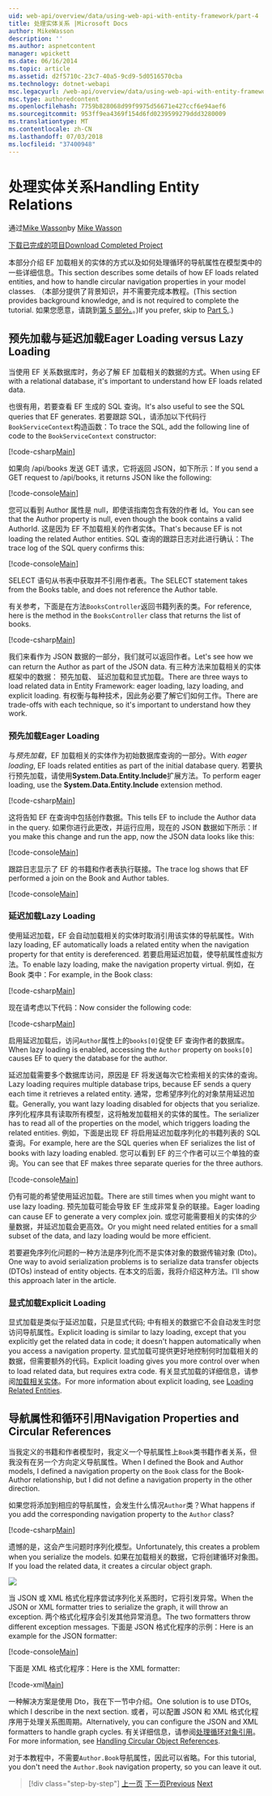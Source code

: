 ```yaml
---
uid: web-api/overview/data/using-web-api-with-entity-framework/part-4
title: 处理实体关系 |Microsoft Docs
author: MikeWasson
description: ''
ms.author: aspnetcontent
manager: wpickett
ms.date: 06/16/2014
ms.topic: article
ms.assetid: d2f5710c-23c7-40a5-9cd9-5d0516570cba
ms.technology: dotnet-webapi
msc.legacyurl: /web-api/overview/data/using-web-api-with-entity-framework/part-4
msc.type: authoredcontent
ms.openlocfilehash: 7759b828068d99f9975d56671e427ccf6e94aef6
ms.sourcegitcommit: 953ff9ea4369f154d6fd0239599279ddd3280009
ms.translationtype: MT
ms.contentlocale: zh-CN
ms.lasthandoff: 07/03/2018
ms.locfileid: "37400948"
---
```

<a name="handling-entity-relations"></a><span data-ttu-id="8db4a-102">处理实体关系</span><span class="sxs-lookup"><span data-stu-id="8db4a-102">Handling Entity Relations</span></span>
====================
<span data-ttu-id="8db4a-103">通过[Mike Wasson](https://github.com/MikeWasson)</span><span class="sxs-lookup"><span data-stu-id="8db4a-103">by [Mike Wasson](https://github.com/MikeWasson)</span></span>

[<span data-ttu-id="8db4a-104">下载已完成的项目</span><span class="sxs-lookup"><span data-stu-id="8db4a-104">Download Completed Project</span></span>](https://github.com/MikeWasson/BookService)

<span data-ttu-id="8db4a-105">本部分介绍 EF 加载相关的实体的方式以及如何处理循环的导航属性在模型类中的一些详细信息。</span><span class="sxs-lookup"><span data-stu-id="8db4a-105">This section describes some details of how EF loads related entities, and how to handle circular navigation properties in your model classes.</span></span> <span data-ttu-id="8db4a-106">（本部分提供了背景知识，并不需要完成本教程。</span><span class="sxs-lookup"><span data-stu-id="8db4a-106">(This section provides background knowledge, and is not required to complete the tutorial.</span></span> <span data-ttu-id="8db4a-107">如果您愿意，请跳到[第 5 部分。](part-5.md)。)</span><span class="sxs-lookup"><span data-stu-id="8db4a-107">If you prefer, skip to [Part 5.](part-5.md).)</span></span>

## <a name="eager-loading-versus-lazy-loading"></a><span data-ttu-id="8db4a-108">预先加载与延迟加载</span><span class="sxs-lookup"><span data-stu-id="8db4a-108">Eager Loading versus Lazy Loading</span></span>

<span data-ttu-id="8db4a-109">当使用 EF 关系数据库时，务必了解 EF 加载相关的数据的方式。</span><span class="sxs-lookup"><span data-stu-id="8db4a-109">When using EF with a relational database, it's important to understand how EF loads related data.</span></span>

<span data-ttu-id="8db4a-110">也很有用，若要查看 EF 生成的 SQL 查询。</span><span class="sxs-lookup"><span data-stu-id="8db4a-110">It's also useful to see the SQL queries that EF generates.</span></span> <span data-ttu-id="8db4a-111">若要跟踪 SQL，请添加以下代码行`BookServiceContext`构造函数：</span><span class="sxs-lookup"><span data-stu-id="8db4a-111">To trace the SQL, add the following line of code to the `BookServiceContext` constructor:</span></span>

[!code-csharp[Main](part-4/samples/sample1.cs)]

<span data-ttu-id="8db4a-112">如果向 /api/books 发送 GET 请求，它将返回 JSON，如下所示：</span><span class="sxs-lookup"><span data-stu-id="8db4a-112">If you send a GET request to /api/books, it returns JSON like the following:</span></span>

[!code-console[Main](part-4/samples/sample2.cmd)]

<span data-ttu-id="8db4a-113">您可以看到 Author 属性是 null，即使该指南包含有效的作者 Id。</span><span class="sxs-lookup"><span data-stu-id="8db4a-113">You can see that the Author property is null, even though the book contains a valid AuthorId.</span></span> <span data-ttu-id="8db4a-114">这是因为 EF 不加载相关的作者实体。</span><span class="sxs-lookup"><span data-stu-id="8db4a-114">That's because EF is not loading the related Author entities.</span></span> <span data-ttu-id="8db4a-115">SQL 查询的跟踪日志对此进行确认：</span><span class="sxs-lookup"><span data-stu-id="8db4a-115">The trace log of the SQL query confirms this:</span></span>

[!code-console[Main](part-4/samples/sample3.sql)]

<span data-ttu-id="8db4a-116">SELECT 语句从书表中获取并不引用作者表。</span><span class="sxs-lookup"><span data-stu-id="8db4a-116">The SELECT statement takes from the Books table, and does not reference the Author table.</span></span>

<span data-ttu-id="8db4a-117">有关参考，下面是在方法`BooksController`返回书籍列表的类。</span><span class="sxs-lookup"><span data-stu-id="8db4a-117">For reference, here is the method in the `BooksController` class that returns the list of books.</span></span>

[!code-csharp[Main](part-4/samples/sample4.cs)]

<span data-ttu-id="8db4a-118">我们来看作为 JSON 数据的一部分，我们就可以返回作者。</span><span class="sxs-lookup"><span data-stu-id="8db4a-118">Let's see how we can return the Author as part of the JSON data.</span></span> <span data-ttu-id="8db4a-119">有三种方法来加载相关的实体框架中的数据： 预先加载、 延迟加载和显式加载。</span><span class="sxs-lookup"><span data-stu-id="8db4a-119">There are three ways to load related data in Entity Framework: eager loading, lazy loading, and explicit loading.</span></span> <span data-ttu-id="8db4a-120">有权衡与每种技术，因此务必要了解它们如何工作。</span><span class="sxs-lookup"><span data-stu-id="8db4a-120">There are trade-offs with each technique, so it's important to understand how they work.</span></span>

### <a name="eager-loading"></a><span data-ttu-id="8db4a-121">预先加载</span><span class="sxs-lookup"><span data-stu-id="8db4a-121">Eager Loading</span></span>

<span data-ttu-id="8db4a-122">与*预先加载*，EF 加载相关的实体作为初始数据库查询的一部分。</span><span class="sxs-lookup"><span data-stu-id="8db4a-122">With *eager loading*, EF loads related entities as part of the initial database query.</span></span> <span data-ttu-id="8db4a-123">若要执行预先加载，请使用**System.Data.Entity.Include**扩展方法。</span><span class="sxs-lookup"><span data-stu-id="8db4a-123">To perform eager loading, use the **System.Data.Entity.Include** extension method.</span></span>

[!code-csharp[Main](part-4/samples/sample5.cs)]

<span data-ttu-id="8db4a-124">这将告知 EF 在查询中包括创作数据。</span><span class="sxs-lookup"><span data-stu-id="8db4a-124">This tells EF to include the Author data in the query.</span></span> <span data-ttu-id="8db4a-125">如果你进行此更改，并运行应用，现在的 JSON 数据如下所示：</span><span class="sxs-lookup"><span data-stu-id="8db4a-125">If you make this change and run the app, now the JSON data looks like this:</span></span>

[!code-console[Main](part-4/samples/sample6.cmd)]

<span data-ttu-id="8db4a-126">跟踪日志显示了 EF 的书籍和作者表执行联接。</span><span class="sxs-lookup"><span data-stu-id="8db4a-126">The trace log shows that EF performed a join on the Book and Author tables.</span></span>

[!code-console[Main](part-4/samples/sample7.cmd)]

### <a name="lazy-loading"></a><span data-ttu-id="8db4a-127">延迟加载</span><span class="sxs-lookup"><span data-stu-id="8db4a-127">Lazy Loading</span></span>

<span data-ttu-id="8db4a-128">使用延迟加载，EF 会自动加载相关的实体时取消引用该实体的导航属性。</span><span class="sxs-lookup"><span data-stu-id="8db4a-128">With lazy loading, EF automatically loads a related entity when the navigation property for that entity is dereferenced.</span></span> <span data-ttu-id="8db4a-129">若要启用延迟加载，使导航属性虚拟方法。</span><span class="sxs-lookup"><span data-stu-id="8db4a-129">To enable lazy loading, make the navigation property virtual.</span></span> <span data-ttu-id="8db4a-130">例如，在 Book 类中：</span><span class="sxs-lookup"><span data-stu-id="8db4a-130">For example, in the Book class:</span></span>

[!code-csharp[Main](part-4/samples/sample8.cs?highlight=6)]

<span data-ttu-id="8db4a-131">现在请考虑以下代码：</span><span class="sxs-lookup"><span data-stu-id="8db4a-131">Now consider the following code:</span></span>

[!code-csharp[Main](part-4/samples/sample9.cs)]

<span data-ttu-id="8db4a-132">启用延迟加载后，访问`Author`属性上的`books[0]`促使 EF 查询作者的数据库。</span><span class="sxs-lookup"><span data-stu-id="8db4a-132">When lazy loading is enabled, accessing the `Author` property on `books[0]` causes EF to query the database for the author.</span></span>

<span data-ttu-id="8db4a-133">延迟加载需要多个数据库访问，原因是 EF 将发送每次它检索相关的实体的查询。</span><span class="sxs-lookup"><span data-stu-id="8db4a-133">Lazy loading requires multiple database trips, because EF sends a query each time it retrieves a related entity.</span></span> <span data-ttu-id="8db4a-134">通常，您希望序列化的对象禁用延迟加载。</span><span class="sxs-lookup"><span data-stu-id="8db4a-134">Generally, you want lazy loading disabled for objects that you serialize.</span></span> <span data-ttu-id="8db4a-135">序列化程序具有读取所有模型，这将触发加载相关的实体的属性。</span><span class="sxs-lookup"><span data-stu-id="8db4a-135">The serializer has to read all of the properties on the model, which triggers loading the related entities.</span></span> <span data-ttu-id="8db4a-136">例如，下面是出现 EF 将启用延迟加载序列化的书籍列表的 SQL 查询。</span><span class="sxs-lookup"><span data-stu-id="8db4a-136">For example, here are the SQL queries when EF serializes the list of books with lazy loading enabled.</span></span> <span data-ttu-id="8db4a-137">您可以看到 EF 的三个作者可以三个单独的查询。</span><span class="sxs-lookup"><span data-stu-id="8db4a-137">You can see that EF makes three separate queries for the three authors.</span></span>

[!code-console[Main](part-4/samples/sample10.sql)]

<span data-ttu-id="8db4a-138">仍有可能的希望使用延迟加载。</span><span class="sxs-lookup"><span data-stu-id="8db4a-138">There are still times when you might want to use lazy loading.</span></span> <span data-ttu-id="8db4a-139">预先加载可能会导致 EF 生成非常复杂的联接。</span><span class="sxs-lookup"><span data-stu-id="8db4a-139">Eager loading can cause EF to generate a very complex join.</span></span> <span data-ttu-id="8db4a-140">或您可能需要相关的实体的少量数据，并延迟加载会更高效。</span><span class="sxs-lookup"><span data-stu-id="8db4a-140">Or you might need related entities for a small subset of the data, and lazy loading would be more efficient.</span></span>

<span data-ttu-id="8db4a-141">若要避免序列化问题的一种方法是序列化而不是实体对象的数据传输对象 (Dto)。</span><span class="sxs-lookup"><span data-stu-id="8db4a-141">One way to avoid serialization problems is to serialize data transfer objects (DTOs) instead of entity objects.</span></span> <span data-ttu-id="8db4a-142">在本文的后面，我将介绍这种方法。</span><span class="sxs-lookup"><span data-stu-id="8db4a-142">I'll show this approach later in the article.</span></span>

### <a name="explicit-loading"></a><span data-ttu-id="8db4a-143">显式加载</span><span class="sxs-lookup"><span data-stu-id="8db4a-143">Explicit Loading</span></span>

<span data-ttu-id="8db4a-144">显式加载是类似于延迟加载，只是显式代码; 中有相关的数据它不会自动发生时您访问导航属性。</span><span class="sxs-lookup"><span data-stu-id="8db4a-144">Explicit loading is similar to lazy loading, except that you explicitly get the related data in code; it doesn't happen automatically when you access a navigation property.</span></span> <span data-ttu-id="8db4a-145">显式加载可提供更好地控制何时加载相关的数据，但需要额外的代码。</span><span class="sxs-lookup"><span data-stu-id="8db4a-145">Explicit loading gives you more control over when to load related data, but requires extra code.</span></span> <span data-ttu-id="8db4a-146">有关显式加载的详细信息，请参阅[加载相关实体](https://msdn.microsoft.com/data/jj574232#explicit)。</span><span class="sxs-lookup"><span data-stu-id="8db4a-146">For more information about explicit loading, see [Loading Related Entities](https://msdn.microsoft.com/data/jj574232#explicit).</span></span>

## <a name="navigation-properties-and-circular-references"></a><span data-ttu-id="8db4a-147">导航属性和循环引用</span><span class="sxs-lookup"><span data-stu-id="8db4a-147">Navigation Properties and Circular References</span></span>

<span data-ttu-id="8db4a-148">当我定义的书籍和作者模型时，我定义一个导航属性上`Book`类书籍作者关系，但我没有在另一个方向定义导航属性。</span><span class="sxs-lookup"><span data-stu-id="8db4a-148">When I defined the Book and Author models, I defined a navigation property on the `Book` class for the Book-Author relationship, but I did not define a navigation property in the other direction.</span></span>

<span data-ttu-id="8db4a-149">如果您将添加到相应的导航属性，会发生什么情况`Author`类？</span><span class="sxs-lookup"><span data-stu-id="8db4a-149">What happens if you add the corresponding navigation property to the `Author` class?</span></span>

[!code-csharp[Main](part-4/samples/sample11.cs?highlight=7)]

<span data-ttu-id="8db4a-150">遗憾的是，这会产生问题时序列化模型。</span><span class="sxs-lookup"><span data-stu-id="8db4a-150">Unfortunately, this creates a problem when you serialize the models.</span></span> <span data-ttu-id="8db4a-151">如果在加载相关的数据，它将创建循环对象图。</span><span class="sxs-lookup"><span data-stu-id="8db4a-151">If you load the related data, it creates a circular object graph.</span></span>

![](part-4/_static/image1.png)

<span data-ttu-id="8db4a-152">当 JSON 或 XML 格式化程序尝试序列化关系图时，它将引发异常。</span><span class="sxs-lookup"><span data-stu-id="8db4a-152">When the JSON or XML formatter tries to serialize the graph, it will throw an exception.</span></span> <span data-ttu-id="8db4a-153">两个格式化程序会引发其他异常消息。</span><span class="sxs-lookup"><span data-stu-id="8db4a-153">The two formatters throw different exception messages.</span></span> <span data-ttu-id="8db4a-154">下面是 JSON 格式化程序的示例：</span><span class="sxs-lookup"><span data-stu-id="8db4a-154">Here is an example for the JSON formatter:</span></span>

[!code-console[Main](part-4/samples/sample12.cmd)]

<span data-ttu-id="8db4a-155">下面是 XML 格式化程序：</span><span class="sxs-lookup"><span data-stu-id="8db4a-155">Here is the XML formatter:</span></span>

[!code-xml[Main](part-4/samples/sample13.xml)]

<span data-ttu-id="8db4a-156">一种解决方案是使用 Dto，我在下一节中介绍。</span><span class="sxs-lookup"><span data-stu-id="8db4a-156">One solution is to use DTOs, which I describe in the next section.</span></span> <span data-ttu-id="8db4a-157">或者，可以配置 JSON 和 XML 格式化程序用于处理关系图周期。</span><span class="sxs-lookup"><span data-stu-id="8db4a-157">Alternatively, you can configure the JSON and XML formatters to handle graph cycles.</span></span> <span data-ttu-id="8db4a-158">有关详细信息，请参阅[处理循环对象引用](../../formats-and-model-binding/json-and-xml-serialization.md#handling_circular_object_references)。</span><span class="sxs-lookup"><span data-stu-id="8db4a-158">For more information, see [Handling Circular Object References](../../formats-and-model-binding/json-and-xml-serialization.md#handling_circular_object_references).</span></span>

<span data-ttu-id="8db4a-159">对于本教程中，不需要`Author.Book`导航属性，因此可以省略。</span><span class="sxs-lookup"><span data-stu-id="8db4a-159">For this tutorial, you don't need the `Author.Book` navigation property, so you can leave it out.</span></span>

> [!div class="step-by-step"]
> <span data-ttu-id="8db4a-160">[上一页](part-3.md)
> [下一页](part-5.md)</span><span class="sxs-lookup"><span data-stu-id="8db4a-160">[Previous](part-3.md)
[Next](part-5.md)</span></span>
